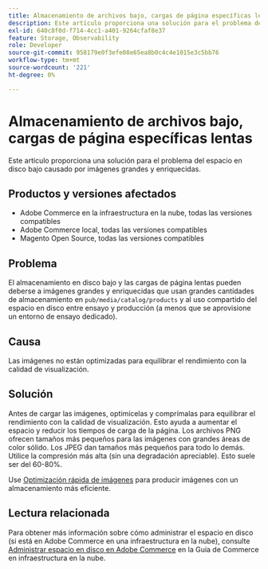 ```yaml
---
title: Almacenamiento de archivos bajo, cargas de página específicas lentas
description: Este artículo proporciona una solución para el problema del espacio en disco bajo causado por imágenes grandes y enriquecidas.
exl-id: 640c8f0d-f714-4cc1-a401-9264cfaf8e37
feature: Storage, Observability
role: Developer
source-git-commit: 958179e0f3efe08e65ea8b0c4c4e1015e3c5bb76
workflow-type: tm+mt
source-wordcount: '221'
ht-degree: 0%

---
```


# Almacenamiento de archivos bajo, cargas de página específicas lentas

Este artículo proporciona una solución para el problema del espacio en disco bajo causado por imágenes grandes y enriquecidas.

## Productos y versiones afectados

* Adobe Commerce en la infraestructura en la nube, todas las versiones compatibles
* Adobe Commerce local, todas las versiones compatibles
* Magento Open Source, todas las versiones compatibles

## Problema

El almacenamiento en disco bajo y las cargas de página lentas pueden deberse a imágenes grandes y enriquecidas que usan grandes cantidades de almacenamiento en `pub/media/catalog/products` y al uso compartido del espacio en disco entre ensayo y producción (a menos que se aprovisione un entorno de ensayo dedicado).

## Causa

Las imágenes no están optimizadas para equilibrar el rendimiento con la calidad de visualización.

## Solución

Antes de cargar las imágenes, optimícelas y comprímalas para equilibrar el rendimiento con la calidad de visualización. Esto ayuda a aumentar el espacio y reducir los tiempos de carga de la página. Los archivos PNG ofrecen tamaños más pequeños para las imágenes con grandes áreas de color sólido. Los JPEG dan tamaños más pequeños para todo lo demás. Utilice la compresión más alta (sin una degradación apreciable). Esto suele ser del 60-80%.

Use [Optimización rápida de imágenes](https://experienceleague.adobe.com/docs/commerce-cloud-service/user-guide/cdn/fastly-image-optimization.html?lang=es) para producir imágenes con un almacenamiento más eficiente.

## Lectura relacionada

Para obtener más información sobre cómo administrar el espacio en disco (si está en Adobe Commerce en una infraestructura en la nube), consulte [Administrar espacio en disco en Adobe Commerce](https://experienceleague.adobe.com/docs/commerce-cloud-service/user-guide/develop/storage/manage-disk-space.html?lang=es) en la Guía de Commerce en infraestructura en la nube.
